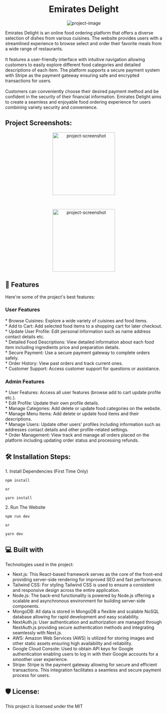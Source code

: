 <h1 align="center" id="title">Emirates Delight</h1>

<p align="center"><img src="https://i.imghippo.com/files/l0Kay1714555035.png" alt="project-image"></p>

<p id="description">Emirates Delight is an online food ordering platform that offers a diverse selection of dishes from various cuisines. The website provides users with a streamlined experience to browse select and order their favorite meals from a wide range of restaurants. <br /><br />It features a user-friendly interface with intuitive navigation allowing customers to easily explore different food categories and detailed descriptions of each item. The platform supports a secure payment system with Stripe as the payment gateway ensuring safe and encrypted transactions for users. <br /><br />Customers can conveniently choose their desired payment method and be confident in the security of their financial information. Emirates Delight aims to create a seamless and enjoyable food ordering experience for users combining variety security and convenience.</p>

<h2>Project Screenshots:</h2>

<p align="center"><img src="https://i.imghippo.com/files/ofICG1714553105.png" alt="project-screenshot" width="200" height="200/"></p><br />

<p align="center"><img src="https://i.imghippo.com/files/2iON01714553140.png" alt="project-screenshot" width="200" height="200/"></p>

<h2>🧐 Features</h2>

Here're some of the project's best features:

<h3>User Features</h3>
*   Browse Cuisines: Explore a wide variety of cuisines and food items.<br />
*   Add to Cart: Add selected food items to a shopping cart for later checkout.<br />
*   Update User Profile: Edit personal information such as name address contact details etc.<br />
*   Detailed Food Descriptions: View detailed information about each food item including ingredients price and preparation details.<br />
*   Secure Payment: Use a secure payment gateway to complete orders safely.<br />
*   Order History: View past orders and track current ones.<br />
*   Customer Support: Access customer support for questions or assistance.<br />
<h3>Admin Features</h3>
*   User Features: Access all user features (browse add to cart update profile etc.).<br />
*   Edit Profile: Update their own profile details.<br />
*   Manage Categories: Add delete or update food categories on the website.<br />
*   Manage Menu Items: Add delete or update food items and their descriptions.<br />
*   Manage Users: Update other users' profiles including information such as addresses contact details and other profile-related settings.<br />
*   Order Management: View track and manage all orders placed on the platform including updating order status and processing refunds.<br />

<h2>🛠️ Installation Steps:</h2>

<p>1. Install Dependencies (First Time Only)</p>

```
npm install
```

```
or
```

```
yarn install
```

<p>2. Run The Website</p>

```
npm run dev
```

```
or
```

```
yarn dev
```

<h2>💻 Built with</h2>

Technologies used in the project:

- Next.js: This React-based framework serves as the core of the front-end providing server-side rendering for improved SEO and fast performance.
- Tailwind CSS: For styling Tailwind CSS is used to ensure a consistent and responsive design across the entire application.
- Node.js: The back-end functionality is powered by Node.js offering a scalable and asynchronous environment for building server-side components.
- MongoDB: All data is stored in MongoDB a flexible and scalable NoSQL database allowing for rapid development and easy scalability.
- NextAuth.js: User authentication and authorization are managed through NextAuth.js providing secure authentication methods and integrating seamlessly with Next.js.
- AWS: Amazon Web Services (AWS) is utilized for storing images and other static assets ensuring high availability and reliability.
- Google Cloud Console: Used to obtain API keys for Google authentication enabling users to log in with their Google accounts for a smoother user experience.
- Stripe: Stripe is the payment gateway allowing for secure and efficient transactions. This integration facilitates a seamless and secure payment process for users.

<h2>🛡️ License:</h2>

This project is licensed under the MIT
